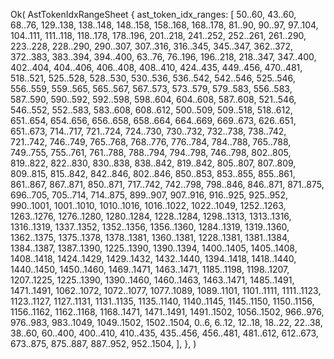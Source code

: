 Ok(
    AstTokenIdxRangeSheet {
        ast_token_idx_ranges: [
            50..60,
            43..60,
            68..76,
            129..138,
            138..148,
            148..158,
            158..168,
            168..178,
            81..90,
            90..97,
            97..104,
            104..111,
            111..118,
            118..178,
            178..196,
            201..218,
            241..252,
            252..261,
            261..290,
            223..228,
            228..290,
            290..307,
            307..316,
            316..345,
            345..347,
            362..372,
            372..383,
            383..394,
            394..400,
            63..76,
            76..196,
            196..218,
            218..347,
            347..400,
            402..404,
            404..406,
            406..408,
            408..410,
            424..435,
            449..456,
            470..481,
            518..521,
            525..528,
            528..530,
            530..536,
            536..542,
            542..546,
            525..546,
            556..559,
            559..565,
            565..567,
            567..573,
            573..579,
            579..583,
            556..583,
            587..590,
            590..592,
            592..598,
            598..604,
            604..608,
            587..608,
            521..546,
            546..552,
            552..583,
            583..608,
            608..612,
            500..509,
            509..518,
            518..612,
            651..654,
            654..656,
            656..658,
            658..664,
            664..669,
            669..673,
            626..651,
            651..673,
            714..717,
            721..724,
            724..730,
            730..732,
            732..738,
            738..742,
            721..742,
            746..749,
            765..768,
            768..776,
            776..784,
            784..788,
            765..788,
            749..755,
            755..761,
            761..788,
            788..794,
            794..798,
            746..798,
            802..805,
            819..822,
            822..830,
            830..838,
            838..842,
            819..842,
            805..807,
            807..809,
            809..815,
            815..842,
            842..846,
            802..846,
            850..853,
            853..855,
            855..861,
            861..867,
            867..871,
            850..871,
            717..742,
            742..798,
            798..846,
            846..871,
            871..875,
            696..705,
            705..714,
            714..875,
            899..907,
            907..916,
            916..925,
            925..952,
            990..1001,
            1001..1010,
            1010..1016,
            1016..1022,
            1022..1049,
            1252..1263,
            1263..1276,
            1276..1280,
            1280..1284,
            1228..1284,
            1298..1313,
            1313..1316,
            1316..1319,
            1337..1352,
            1352..1356,
            1356..1360,
            1284..1319,
            1319..1360,
            1362..1375,
            1375..1378,
            1378..1381,
            1360..1381,
            1228..1381,
            1381..1384,
            1384..1387,
            1387..1390,
            1225..1390,
            1390..1394,
            1400..1405,
            1405..1408,
            1408..1418,
            1424..1429,
            1429..1432,
            1432..1440,
            1394..1418,
            1418..1440,
            1440..1450,
            1450..1460,
            1469..1471,
            1463..1471,
            1185..1198,
            1198..1207,
            1207..1225,
            1225..1390,
            1390..1460,
            1460..1463,
            1463..1471,
            1485..1491,
            1471..1491,
            1062..1072,
            1072..1077,
            1077..1089,
            1089..1101,
            1101..1111,
            1111..1123,
            1123..1127,
            1127..1131,
            1131..1135,
            1135..1140,
            1140..1145,
            1145..1150,
            1150..1156,
            1156..1162,
            1162..1168,
            1168..1471,
            1471..1491,
            1491..1502,
            1056..1502,
            966..976,
            976..983,
            983..1049,
            1049..1502,
            1502..1504,
            0..6,
            6..12,
            12..18,
            18..22,
            22..38,
            38..60,
            60..400,
            400..410,
            410..435,
            435..456,
            456..481,
            481..612,
            612..673,
            673..875,
            875..887,
            887..952,
            952..1504,
        ],
    },
)